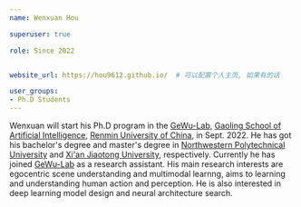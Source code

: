 ```yaml
---
name: Wenxuan Hou

superuser: true

role: Since 2022


website_url: https://hou9612.github.io/  # 可以配置个人主页, 如果有的话

user_groups:
- Ph.D Students
---
```

Wenxuan will start his Ph.D program in the [GeWu-Lab](https://gewu-lab.github.io/), [Gaoling School of Artificial Intelligence](http://ai.ruc.edu.cn/), [Renmin University of China](https://www.ruc.edu.cn/),  in Sept. 2022. He has got  his bachelor's degree and master's degree in [Northwestern Polytechnical University](https://www.nwpu.edu.cn/) and [Xi'an Jiaotong University](http://www.xjtu.edu.cn/), respectively. Currently he has joined [GeWu-Lab](https://gewu-lab.github.io/) as a research assistant. His main research interests are egocentric scene understanding and multimodal learnng, aims to learning and understanding human action and perception. He is also interested in deep learning model design and neural architecture search.
